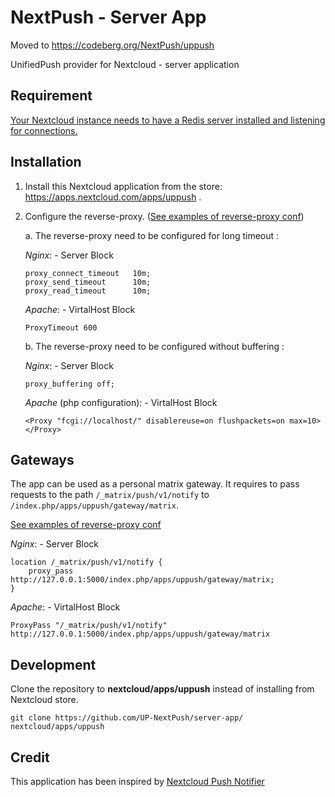 # NextPush - Server App

Moved to <https://codeberg.org/NextPush/uppush>

UnifiedPush provider for Nextcloud - server application 

## Requirement

[Your Nextcloud instance needs to have a Redis server installed and listening for connections.](https://docs.nextcloud.com/server/latest/admin_manual/configuration_server/caching_configuration.html)

## Installation

1. Install this Nextcloud application from the store: https://apps.nextcloud.com/apps/uppush .

2. Configure the reverse-proxy. ([See examples of reverse-proxy conf](reverse_proxy_examples))

    a. The reverse-proxy need to be configured for long timeout :

    _Nginx_: - Server Block
    ```
    proxy_connect_timeout   10m;
    proxy_send_timeout      10m;
    proxy_read_timeout      10m;
    ```

    _Apache_: - VirtalHost Block
    ```
    ProxyTimeout 600
    ```

    b. The reverse-proxy need to be configured without buffering :

    _Nginx_: - Server Block
    ```
    proxy_buffering off;
    ```

    _Apache_ (php configuration): - VirtalHost Block
    ```
    <Proxy "fcgi://localhost/" disablereuse=on flushpackets=on max=10>
    </Proxy>
    ```

## Gateways

The app can be used as a personal matrix gateway. It requires to pass requests to the path `/_matrix/push/v1/notify` to `/index.php/apps/uppush/gateway/matrix`.

[See examples of reverse-proxy conf](reverse_proxy_examples)

_Nginx_: - Server Block
```
location /_matrix/push/v1/notify {
    proxy_pass http://127.0.0.1:5000/index.php/apps/uppush/gateway/matrix;
}
```

_Apache_: - VirtalHost Block
```
ProxyPass "/_matrix/push/v1/notify" http://127.0.0.1:5000/index.php/apps/uppush/gateway/matrix
```

## Development

Clone the repository to __nextcloud/apps/uppush__ instead of installing from Nextcloud store.

```
git clone https://github.com/UP-NextPush/server-app/ nextcloud/apps/uppush
```

## Credit

This application has been inspired by [Nextcloud Push Notifier](https://gitlab.com/Nextcloud-Push/direct-push-proxy-v2)
